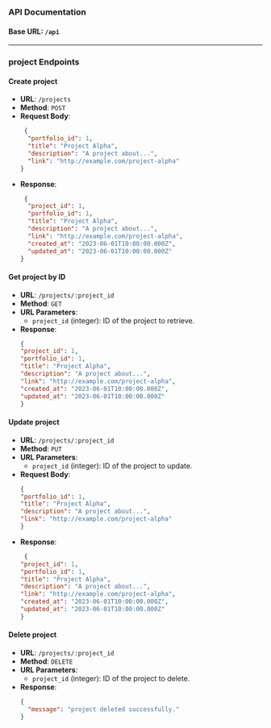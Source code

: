 
### API Documentation

#### Base URL: `/api`
---

### project Endpoints

#### Create project
- **URL**: `/projects`
- **Method**: `POST`
- **Request Body**:
  ```json
   {
    "portfolio_id": 1,
    "title": "Project Alpha",
    "description": "A project about...",
    "link": "http://example.com/project-alpha"
  }
  ```
- **Response**:
  ```json
   {
    "project_id": 1,
    "portfolio_id": 1,
    "title": "Project Alpha",
    "description": "A project about...",
    "link": "http://example.com/project-alpha",
    "created_at": "2023-06-01T10:00:00.000Z",
    "updated_at": "2023-06-01T10:00:00.000Z"
  }
  ```

#### Get project by ID
- **URL**: `/projects/:project_id`
- **Method**: `GET`
- **URL Parameters**:
  - `project_id` (integer): ID of the project to retrieve.
- **Response**:
  ```json
  {
  "project_id": 1,
  "portfolio_id": 1,
  "title": "Project Alpha",
  "description": "A project about...",
  "link": "http://example.com/project-alpha",
  "created_at": "2023-06-01T10:00:00.000Z",
  "updated_at": "2023-06-01T10:00:00.000Z"
  }
  ```

#### Update project
- **URL**: `/projects/:project_id`
- **Method**: `PUT`
- **URL Parameters**:
  - `project_id` (integer): ID of the project to update.
- **Request Body**:
  ```json
  {
  "portfolio_id": 1,
  "title": "Project Alpha",
  "description": "A project about...",
  "link": "http://example.com/project-alpha"
  }
  ```
- **Response**:
  ```json
   {
  "project_id": 1,
  "portfolio_id": 1,
  "title": "Project Alpha",
  "description": "A project about...",
  "link": "http://example.com/project-alpha",
  "created_at": "2023-06-01T10:00:00.000Z",
  "updated_at": "2023-06-01T10:00:00.000Z"
  }
  ```

#### Delete project
- **URL**: `/projects/:project_id`
- **Method**: `DELETE`
- **URL Parameters**:
  - `project_id` (integer): ID of the project to delete.
- **Response**:
  ```json
  {
    "message": "project deleted successfully."
  }
  ```
